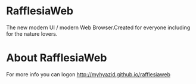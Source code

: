 RafflesiaWeb
============

The new modern UI / modern Web Browser.Created for everyone including for the nature lovers.

About RafflesiaWeb
==================

For more info you can logon http://myhyazid.github.io/rafflesiaweb
